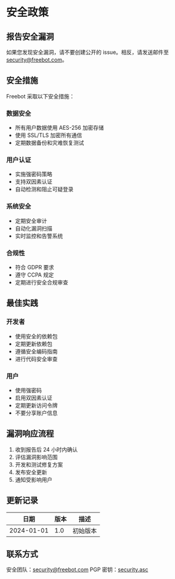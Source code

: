 # 安全政策

## 报告安全漏洞

如果您发现安全漏洞，请不要创建公开的 issue。相反，请发送邮件至 [security@freebot.com](mailto:security@freebot.com)。

## 安全措施

Freebot 采取以下安全措施：

### 数据安全
- 所有用户数据使用 AES-256 加密存储
- 使用 SSL/TLS 加密所有通信
- 定期数据备份和灾难恢复测试

### 用户认证
- 实施强密码策略
- 支持双因素认证
- 自动检测和阻止可疑登录

### 系统安全
- 定期安全审计
- 自动化漏洞扫描
- 实时监控和告警系统

### 合规性
- 符合 GDPR 要求
- 遵守 CCPA 规定
- 定期进行安全合规审查

## 最佳实践

### 开发者
- 使用安全的依赖包
- 定期更新依赖包
- 遵循安全编码指南
- 进行代码安全审查

### 用户
- 使用强密码
- 启用双因素认证
- 定期更新访问令牌
- 不要分享账户信息

## 漏洞响应流程

1. 收到报告后 24 小时内确认
2. 评估漏洞影响范围
3. 开发和测试修复方案
4. 发布安全更新
5. 通知受影响用户

## 更新记录

| 日期 | 版本 | 描述 |
|------|------|------|
| 2024-01-01 | 1.0 | 初始版本 |

## 联系方式

安全团队：[security@freebot.com](mailto:security@freebot.com)
PGP 密钥：[security.asc](https://freebot.com/security.asc) 